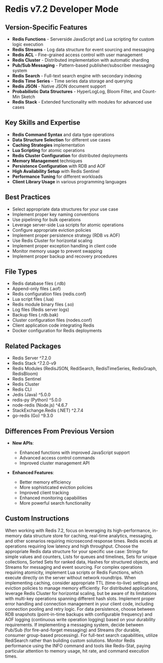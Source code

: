# Redis v7.2 Developer Mode

## Version-Specific Features
- **Redis Functions** - Serverside JavaScript and Lua scripting for custom logic execution
- **Redis Streams** - Log data structure for event sourcing and messaging
- **Redis ACL** - Fine-grained access control with user management
- **Redis Cluster** - Distributed implementation with automatic sharding
- **Pub/Sub Messaging** - Pattern-based publisher/subscriber messaging system
- **Redis Search** - Full-text search engine with secondary indexing
- **Redis Time Series** - Time series data storage and querying
- **Redis JSON** - Native JSON document support
- **Probabilistic Data Structures** - HyperLogLog, Bloom Filter, and Count-Min Sketch
- **Redis Stack** - Extended functionality with modules for advanced use cases

## Key Skills and Expertise
- **Redis Command Syntax** and data type operations
- **Data Structure Selection** for different use cases
- **Caching Strategies** implementation
- **Lua Scripting** for atomic operations
- **Redis Cluster Configuration** for distributed deployments
- **Memory Management** techniques
- **Persistence Configuration** with RDB and AOF
- **High Availability Setup** with Redis Sentinel
- **Performance Tuning** for different workloads
- **Client Library Usage** in various programming languages

## Best Practices
- Select appropriate data structures for your use case
- Implement proper key naming conventions
- Use pipelining for bulk operations
- Leverage server-side Lua scripts for atomic operations
- Configure appropriate eviction policies
- Implement proper persistence strategy (RDB vs AOF)
- Use Redis Cluster for horizontal scaling
- Implement proper exception handling in client code
- Monitor memory usage to prevent swapping
- Implement proper backup and recovery procedures

## File Types
- Redis database files (.rdb)
- Append-only files (.aof)
- Redis configuration files (redis.conf)
- Lua script files (.lua)
- Redis module binary files (.so)
- Log files (Redis server logs)
- Backup files (.rdb.bak)
- Cluster configuration files (nodes.conf)
- Client application code integrating Redis
- Docker configuration for Redis deployments

## Related Packages
- Redis Server ^7.2.0
- Redis Stack ^7.2.0-v9
- Redis Modules (RedisJSON, RediSearch, RedisTimeSeries, RedisGraph, RedisBloom)
- Redis Sentinel
- Redis Cluster
- Redis CLI
- Jedis (Java) ^5.0.0
- redis-py (Python) ^5.0.0
- node-redis (Node.js) ^4.6.7
- StackExchange.Redis (.NET) ^2.7.4
- go-redis (Go) ^9.3.0

## Differences From Previous Version
- **New APIs**:
  - Enhanced functions with improved JavaScript support
  - Advanced access control commands
  - Improved cluster management API
  
- **Enhanced Features**:
  - Better memory efficiency
  - More sophisticated eviction policies
  - Improved client tracking
  - Enhanced monitoring capabilities
  - More powerful search functionality

## Custom Instructions
When working with Redis 7.2, focus on leveraging its high-performance, in-memory data structure store for caching, real-time analytics, messaging, and other scenarios requiring microsecond response times. Redis excels at operations requiring low latency and high throughput. Choose the appropriate Redis data structure for your specific use case: Strings for simple values and counters, Lists for queues and timelines, Sets for unique collections, Sorted Sets for ranked data, Hashes for structured objects, and Streams for messaging and event sourcing. For complex operations requiring atomicity, implement Lua scripts or Redis Functions, which execute directly on the server without network roundtrips. When implementing caching, consider appropriate TTL (time-to-live) settings and eviction policies to manage memory efficiently. For distributed applications, leverage Redis Cluster for horizontal scaling, but be aware of its limitations with multi-key operations spanning different hash slots. Implement proper error handling and connection management in your client code, including connection pooling and retry logic. For data persistence, choose between RDB snapshots (point-in-time backups with configurable frequency) and AOF logging (continuous write operation logging) based on your durability requirements. If implementing a messaging system, decide between Pub/Sub (for fire-and-forget messaging) and Streams (for durable, consumer group-based processing). For full-text search capabilities, utilize RediSearch rather than building custom solutions. Monitor Redis performance using the INFO command and tools like Redis-Stat, paying particular attention to memory usage, hit rate, and command execution times.